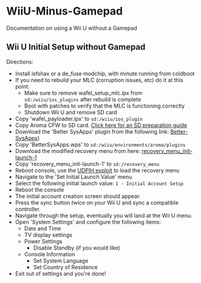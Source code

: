 # WiiU-Minus-Gamepad
Documentation on using a Wii U without a Gamepad


## Wii U Initial Setup without Gamepad
Directions:
- Install isfshax or a de_fuse modchip, with minute running from coldboot
- If you need to rebuild your MLC (corruption issues, etc) do it at this point.
  - Make sure to remove wafel_setup_mlc.ipx from `sd:/wiiu/ios_plugins` after rebuild is complete
  - Boot with patches to verify that the MLC is functioning correctly
  - Shutdown Wii U and remove SD card
- Copy 'wafel_payloader.ipx' to `sd:/wiiu/ios_plugin`
- Copy Aroma CFW to SD card. [Click here for an SD preparation guide](https://wiiu.hacks.guide/aroma/sd-preparation.html) 
- Download the 'Better SysApps' plugin from the following link: [Better-SysApps](https://github.com/runscr/Better-SysApps/releases))
- Copy 'BetterSysApps.wps' to `sd:/wiiu/environments/aroma/plugins`
- Download the modified recovery menu from here: [recovery_menu_init-launch-1](https://github.com/runscr/WiiU-Minus-Gamepad/releases/tag/recovery-menu)
- Copy 'recovery_menu_init-launch-1' to `sd:/recovery_menu`
- Reboot console, use the [UDPIH exploit](https://github.com/GaryOderNichts/udpih) to load the recovery menu
- Navigate to the 'Set Initial Launch Value' menu
- Select the following initial launch value: `1 - Initial Account Setup`
- Reboot the console
- The initial account creation screen should appear.
- Press the sync button *twice* on your Wii U and sync a compatible controller.
- Navigate through the setup, eventually you will land at the Wii U menu.
- Open 'System Settings' and configure the following items:
  - Date and Time
  - TV display settings
  - Power Settings
    - Disable Standby (if you would like)
  - Console Information
    - Set System Language
    - Set Country of Residence
- Exit out of settings and you're done!
